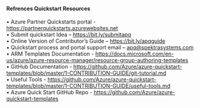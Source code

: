 <h4><b>Refrences Quickstart Resources</b></h4>
&bull; Azure Partner Quickstarts portal - <a href="https://partnerquickstarts.azurewebsites.net">https://partnerquickstarts.azurewebsites.net</a><br>
&bull; Submit quickstart Idea &ndash; <a href="https://bit.ly/submitapq">https://bit.ly/submitapq</a><br>
&bull; Online Version of Contributor&rsquo;s Guide &ndash; <a href="https://bit.ly/apqguide">https://bit.ly/apqguide</a><br>
&bull; Quickstart process and portal support email &ndash; <a href="mailto:quickstartsupport@spektrasystems.com">apq@spektrasystems.com</a><br>
&bull; ARM Templates Documentation - <a href="https://docs.microsoft.com/en-us/azure/azure-resource-manager/resource-group-authoring-templates">https://docs.microsoft.com/en-us/azure/azure-resource-manager/resource-group-authoring-templates</a><br>
&bull; GitHub Documentation - <a href="https://github.com/Azure/azure-quickstart-templates/blob/master/1-CONTRIBUTION-GUIDE/git-tutorial.md">https://github.com/Azure/azure-quickstart-templates/blob/master/1-CONTRIBUTION-GUIDE/git-tutorial.md</a><br>
&bull; Useful Tools -  <a href="https://github.com/Azure/azure-quickstart-templates/blob/master/1-CONTRIBUTION-GUIDE/useful-tools.md">https://github.com/Azure/azure-quickstart-templates/blob/master/1-CONTRIBUTION-GUIDE/useful-tools.md</a><br>
&bull; Azure Quick Start GitHub Repo - <a href="https://github.com/Azure/azure-quickstart-templates">https://github.com/Azure/azure-quickstart-templates</a>
